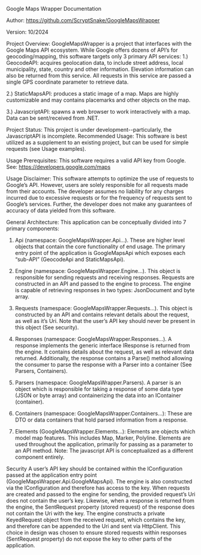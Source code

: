 Google Maps Wrapper
Documentation 




Author:
https://github.com/ScryptSnake/GoogleMapsWrapper



Version: 10/2024







Project Overview:
GoogleMapsWrapper is a project that interfaces with the Google Maps API ecosystem. While Google offers dozens of API’s for geocoding/mapping, this software targets only 3 primary API services:
1.)	GeocodeAPI:  acquires geolocation data, to include street address, local municipality, state, country and other information. Elevation information can also be returned from this service. All requests in this service are passed a single GPS coordinate parameter to retrieve data.

2.)	StaticMapsAPI: produces a static image of a map. Maps are highly customizable and may contains placemarks and other objects on the map. 

3.)	JavascriptAPI: spawns a web browser to work interactively with a map. Data can be sent/received from .NET. 


Project Status:
This project is under development--particularly, the JavascriptAPI is incomplete. 
Recommended Usage:
This software is best utilized as a supplement to an existing project, but can be used for simple requests (see Usage examples). 


Usage Prerequisites:
This software requires a valid API key from Google. 
See: https://developers.google.com/maps

Usage Disclaimer:
This software attempts to optimize the use of requests to Google’s API. However, users are solely responsible for all requests made from their accounts. The developer assumes no liability for any charges incurred due to excessive requests or for the frequency of requests sent to Google’s services. Further, the developer does not make any guarantees of accuracy of data yielded from this software. 




General Architecture:
This application can be conceptually divided into 7 primary components:
1.	Api (namespace: GoogleMapsWrapper.Api…). These are higher level objects that contain the core functionality of end usage. The primary entry point of the application is GoogleMapsApi which exposes each “sub-API” (GeocodeApi and StaticMapsApi). 

2.	Engine (namespace: GoogleMapsWrapper.Engine…). This object is responsible for sending requests and receiving responses. Requests are constructed in an API and passed to the engine to process.  The engine is capable of retrieving responses in two types:  JsonDocument and byte array.
3.	 Requests (namespace: GoogleMapsWrapper.Requests…). This object is constructed by an API and contains relevant details about the request, as well as it’s Uri. Note that the user’s API key should never be present in this object (See security). 
4.	Responses (namespace: GoogleMapsWrapper.Responses…). A response implements the generic interface IResponse<T> is returned from the engine. It contains details about the request, as well as relevant data returned. Additionally, the response contains a Parse() method allowing the consumer to parse the response with a Parser into a container (See Parsers, Containers).
5.	Parsers (namespace: GoogleMapsWrapper.Parsers). A parser is an object which is responsible for taking a response of some data type (JSON or byte array) and containerizing the data into an IContainer (container).
6.	Containers (namespace: GoogleMapsWrapper.Containers…):  These are DTO or data containers that hold parsed information from a response.
7.	Elements (GoogleMapsWrapper.Elements…): Elements are objects which model map features. This includes Map, Marker, Polyline. Elements are used throughout the application, primarily for passing as a parameter to an API method.
Note: The javascript API is conceptualized as a different component entirely. 


Security
A user’s API key should be contained within the IConfiguration passed at the application entry point (GoogleMapsWrapper.Api.GoogleMapsApi). The engine is also constructed via the IConfiguration and therefore has access to the key. When requests are created and passed to the engine for sending, the provided request’s Uri does not contain the user’s key. Likewise, when a response is returned from the engine, the SentRequest property (stored request) of the response does not contain the Uri with the key. The engine constructs a private KeyedRequest object from the received request, which contains the key, and therefore can be appended to the Uri and sent via HttpClient. This choice in design was chosen to ensure stored requests within responses (SentRequest property) do not expose the key to other parts of the application. 


